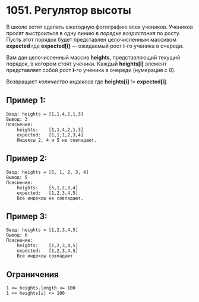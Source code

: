 # 1051. Регулятор высоты

В школе хотят сделать ежегодную фотографию всех учеников.
Учеников просят выстроиться в одну линию в *порядке возрастания* по росту.
Пусть этот порядок будет представлен целочисленным массивом **expected**
где **expected[i]** — ожидаемый рост **i**-го ученика в очереди.

Вам дан целочисленный массив **heights**,
представляющий текущий порядок, в котором стоят ученики.
Каждый **heights[i]** элемент представляет собой рост **i**-го ученика в очереди (нумерация с 0).

Возвращает *количество индексов* где **heights[i]** != **expected[i]**.

## Пример 1:
```
Ввод: heights = [1,1,4,2,1,3]
Вывод: 3
Пояснение: 
    heights:    [1,1,4,2,1,3]
    expected:   [1,1,1,2,3,4]
    Индексы 2, 4 и 5 не совпадают.
```
## Пример 2:
```
Ввод: heights = [5, 1, 2, 3, 4]
Вывод: 5
Пояснение:
    heights:    [5,1,2,3,4]
    expected:   [1,2,3,4,5]
    Все индексы не совпадают.
```
## Пример 3:
```
Ввод: heights = [1,2,3,4,5]
Вывод: 0
Пояснение:
    heights:    [1,2,3,4,5]
    expected:   [1,2,3,4,5]
    Все индексы совпадают.
```
## Ограничения
```
1 <= heights.length <= 100
1 <= heights[i] <= 100
```